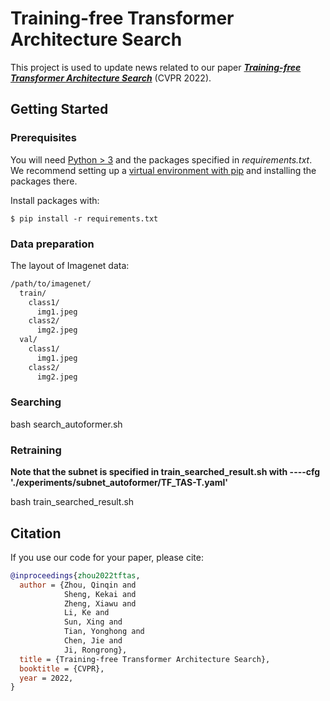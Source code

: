 # Training-free Transformer Architecture Search

This project is used to update news related to our paper [***Training-free Transformer Architecture Search***](https://arxiv.org/pdf/2203.12217.pdf) (CVPR 2022).

## Getting Started

### Prerequisites

You will need [Python > 3](https://www.python.org/downloads) and the packages specified in _requirements.txt_.
We recommend setting up a [virtual environment with pip](https://packaging.python.org/guides/installing-using-pip-and-virtual-environments/)
and installing the packages there.

Install packages with:

```
$ pip install -r requirements.txt
```

### Data preparation
The layout of Imagenet data:
```bash
/path/to/imagenet/
  train/
    class1/
      img1.jpeg
    class2/
      img2.jpeg
  val/
    class1/
      img1.jpeg
    class2/
      img2.jpeg
``` 

### Searching

bash search_autoformer.sh

### Retraining

**Note that the subnet is specified in train_searched_result.sh with ----cfg './experiments/subnet_autoformer/TF_TAS-T.yaml'**

bash train_searched_result.sh

## Citation

If you use our code for your paper, please cite:
```bibtex
@inproceedings{zhou2022tftas,
  author = {Zhou, Qinqin and 
            Sheng, Kekai and 
            Zheng, Xiawu and
            Li, Ke and 
            Sun, Xing and 
            Tian, Yonghong and 
            Chen, Jie and
            Ji, Rongrong},
  title = {Training-free Transformer Architecture Search},
  booktitle = {CVPR},
  year = 2022,
}
```

<!-- ## Acknowledgement 

 **This code is based on the implementation of  [AutoFormer](https://github.com/microsoft/Cream/tree/main/AutoFormer).** -->
